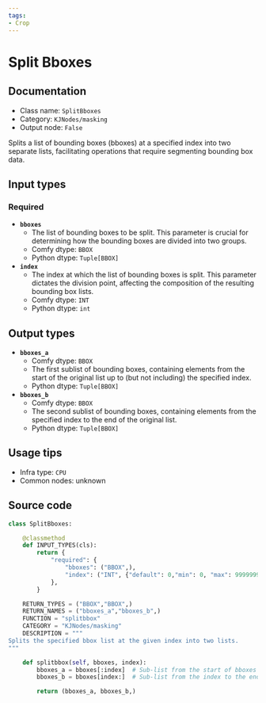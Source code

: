```yaml
---
tags:
- Crop
---
```


# Split Bboxes
## Documentation
- Class name: `SplitBboxes`
- Category: `KJNodes/masking`
- Output node: `False`

Splits a list of bounding boxes (bboxes) at a specified index into two separate lists, facilitating operations that require segmenting bounding box data.
## Input types
### Required
- **`bboxes`**
    - The list of bounding boxes to be split. This parameter is crucial for determining how the bounding boxes are divided into two groups.
    - Comfy dtype: `BBOX`
    - Python dtype: `Tuple[BBOX]`
- **`index`**
    - The index at which the list of bounding boxes is split. This parameter dictates the division point, affecting the composition of the resulting bounding box lists.
    - Comfy dtype: `INT`
    - Python dtype: `int`
## Output types
- **`bboxes_a`**
    - Comfy dtype: `BBOX`
    - The first sublist of bounding boxes, containing elements from the start of the original list up to (but not including) the specified index.
    - Python dtype: `Tuple[BBOX]`
- **`bboxes_b`**
    - Comfy dtype: `BBOX`
    - The second sublist of bounding boxes, containing elements from the specified index to the end of the original list.
    - Python dtype: `Tuple[BBOX]`
## Usage tips
- Infra type: `CPU`
- Common nodes: unknown


## Source code
```python
class SplitBboxes:

    @classmethod
    def INPUT_TYPES(cls):
        return {
            "required": {
                "bboxes": ("BBOX",),
                "index": ("INT", {"default": 0,"min": 0, "max": 99999999, "step": 1}),
            },
        }

    RETURN_TYPES = ("BBOX","BBOX",)
    RETURN_NAMES = ("bboxes_a","bboxes_b",)
    FUNCTION = "splitbbox"
    CATEGORY = "KJNodes/masking"
    DESCRIPTION = """
Splits the specified bbox list at the given index into two lists.
"""

    def splitbbox(self, bboxes, index):
        bboxes_a = bboxes[:index]  # Sub-list from the start of bboxes up to (but not including) the index
        bboxes_b = bboxes[index:]  # Sub-list from the index to the end of bboxes

        return (bboxes_a, bboxes_b,)

```
